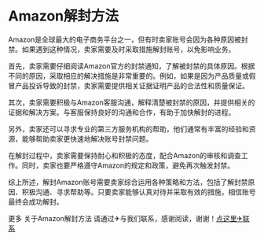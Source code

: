 # Amazon解封方法

Amazon是全球最大的电子商务平台之一，但有时卖家账号会因为各种原因被封禁。如果遇到这种情况，卖家需要及时采取措施解封账号，以免影响业务。

首先，卖家需要仔细阅读Amazon官方的封禁通知，了解被封禁的具体原因。根据不同的原因，采取相应的解决措施是非常重要的。例如，如果是因为产品质量或假冒产品投诉导致的封禁，卖家需要提供相关证据证明产品的合法性和质量保证。

其次，卖家需要积极与Amazon客服沟通，解释清楚被封禁的原因，并提供相关的证据和解决方案。与客服保持良好的沟通和合作，有助于加快解封的进程。

另外，卖家还可以寻求专业的第三方服务机构的帮助，他们通常有丰富的经验和资源，能够帮助卖家更快速地解决账号封禁问题。

在解封过程中，卖家需要保持耐心和积极的态度，配合Amazon的审核和调查工作。同时，卖家也要严格遵守Amazon的规定和政策，避免再次触发封禁。

综上所述，解封Amazon账号需要卖家综合运用各种策略和方法，包括了解封禁原因、积极沟通、寻求帮助等。只要卖家能够认真对待并采取有效的措施，相信账号最终会成功解封。

更多 关于Amazon解封方法 请通过✈与我们联系，感谢阅读，谢谢！[点这里✈联系](https://ww.k02.cc)